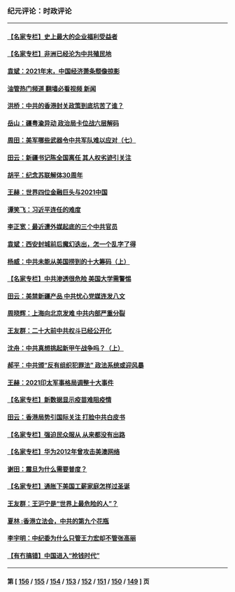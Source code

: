 ### 纪元评论：时政评论
---
#### [【名家专栏】史上最大的企业福利受益者](../../pages/nsc1025/n13460538.md?12280330) 
#### [【名家专栏】非洲已经沦为中共殖民地](../../pages/nsc1025/n13460616.md?12280330) 
#### [袁斌：2021年末，中国经济萧条颓像掠影](../../pages/nsc1025/n13462112.md?12280330) 
#### [油管热门频道 翻墙必看视频 新闻](ok?12280330)
#### [洪桥：中共的香港封关政策到底坑苦了谁？](../../pages/nsc1025/n13461922.md?12280330) 
#### [岳山：疆粤渝异动 政治局卡位战六层解码](../../pages/nsc1025/n13461412.md?12280330) 
#### [周田：美军哪些武器令中共军队难以应对（七）](../../pages/nsc1025/n13460901.md?12280330) 
#### [田云：新疆书记陈全国离任 其人权劣迹引关注](../../pages/nsc1025/n13460255.md?12280330) 
#### [胡平：纪念苏联解体30周年](../../pages/nsc1025/n13460548.md?12280330) 
#### [王赫：世界四位金融巨头与2021中国](../../pages/nsc1025/n13460277.md?12280330) 
#### [谭笑飞：习近平连任的难度](../../pages/nsc1025/n13460424.md?12280330) 
#### [李正宽：最近遭外媒起底的三个中共官员](../../pages/nsc1025/n13460328.md?12280330) 
#### [袁斌：西安封城前后魔幻迭出，怎一个乱字了得](../../pages/nsc1025/n13460353.md?12280330) 
#### [杨威：中共未能从美国捞到的十大筹码（上）](../../pages/nsc1025/n13460195.md?12280330) 
#### [【名家专栏】中共渗透很危险 美国大学需警惕](../../pages/nsc1025/n13457990.md?12280330) 
#### [田云：美禁新疆产品 中共忧心党媒连发八文](../../pages/nsc1025/n13458813.md?12280330) 
#### [周晓辉：上海向北京发难 中共内部严重分裂](../../pages/nsc1025/n13458302.md?12280330) 
#### [王友群：二十大前中共权斗已经公开化](../../pages/nsc1025/n13458587.md?12280330) 
#### [沈舟：中共真想挑起新甲午战争吗？（上）](../../pages/nsc1025/n13456806.md?12280330) 
#### [郝平：中共颁“反有组织犯罪法” 政法系统或迎风暴](../../pages/nsc1025/n13458451.md?12280330) 
#### [王赫：2021印太军事格局调整十大事件](../../pages/nsc1025/n13457632.md?12280330) 
#### [【名家专栏】新数据显示疫苗难阻疫情](../../pages/nsc1025/n13457907.md?12280330) 
#### [田云：香港局势引国际关注 打脸中共白皮书](../../pages/nsc1025/n13456762.md?12280330) 
#### [【名家专栏】强迫民众服从 从来都没有出路](../../pages/nsc1025/n13456215.md?12280330) 
#### [【名家专栏】华为2012年曾攻击美澳网络](../../pages/nsc1025/n13455456.md?12280330) 
#### [谢田：震旦为什么需要普度？](../../pages/nsc1025/n13456097.md?12280330) 
#### [【名家专栏】通胀下美国工薪家庭怎样过圣诞](../../pages/nsc1025/n13455446.md?12280330) 
#### [王友群：王沪宁是“世界上最危险的人”？](../../pages/nsc1025/n13453934.md?12280330) 
#### [夏林 :香港立法会，中共的第九个花瓶](../../pages/nsc1025/n13455849.md?12280330) 
#### [李宇明：中纪委为什么只管王力宏却不管张高丽](../../pages/nsc1025/n13455657.md?12280330) 
#### [【有冇搞错】中国进入“抢钱时代”](../../pages/nsc1025/n13455628.md?12280330) 

---
#### 第 [ [156](./156.md?12280330) / [155](./155.md?12280330) / [154](./154.md?12280330) / [153](./153.md?12280330) / [152](./152.md?12280330) / [151](./151.md?12280330) / [150](./150.md?12280330) / [149](./149.md?12280330) ] 页
